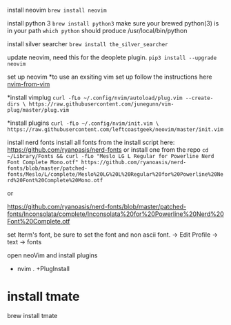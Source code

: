 install neovim
`brew install neovim`

install python 3
`brew install python3`
 make sure your brewed python(3) is in your path
`which python` should produce /usr/local/bin/python

install silver searcher
`brew install the_silver_searcher`

update neovim, need this for the deoplete plugin.
`pip3 install --upgrade neovim`

set up neovim
*to use an exsiting vim set up follow the instructions here [nvim-from-vim](https://neovim.io/doc/user/nvim.html#nvim-from-vim)

*install vimplug `curl -fLo ~/.config/nvim/autoload/plug.vim --create-dirs \
https://raw.githubusercontent.com/junegunn/vim-plug/master/plug.vim`

*install plugins `curl -fLo ~/.config/nvim/init.vim \
https://raw.githubusercontent.com/leftcoastgeek/neovim/master/init.vim`

install nerd fonts
install all fonts from the install script here: https://github.com/ryanoasis/nerd-fonts
or install one from the repo
`cd ~/Library/Fonts && curl -fLo "Meslo LG L Regular for Powerline Nerd Font Complete Mono.otf" https://github.com/ryanoasis/nerd-fonts/blob/master/patched-fonts/Meslo/L/complete/Meslo%20LG%20L%20Regular%20for%20Powerline%20Nerd%20Font%20Complete%20Mono.otf`

or 

https://github.com/ryanoasis/nerd-fonts/blob/master/patched-fonts/Inconsolata/complete/Inconsolata%20for%20Powerline%20Nerd%20Font%20Complete.otf

set Iterm's font, be sure to set the font and non ascii font. -> Edit Profile -> text -> fonts

open neoVim and install plugins
* nvim . +PlugInstall


# install tmate 
brew install tmate
